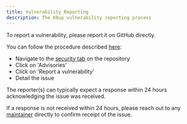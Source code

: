 ```yaml
---
title: Vulnerability Reporting
description: The K8up vulnerability reporting process
---
```


To report a vulnerability, please report it on GitHub directly.

You can follow the procedure described [here](https://docs.github.com/en/code-security/security-advisories/guidance-on-reporting-and-writing/privately-reporting-a-security-vulnerability):

* Navigate to the [security tab](https://github.com/k8up-io/k8up/security) on the repository
* Click on 'Advisories'
* Click on 'Report a vulnerability'
* Detail the issue

The reporter(s) can typically expect a response within 24 hours acknowledging the issue was received.

If a response is not received within 24 hours, please reach out to any [maintainer](https://github.com/orgs/k8up-io/teams/maintainer/members) directly to confirm receipt of the issue.
